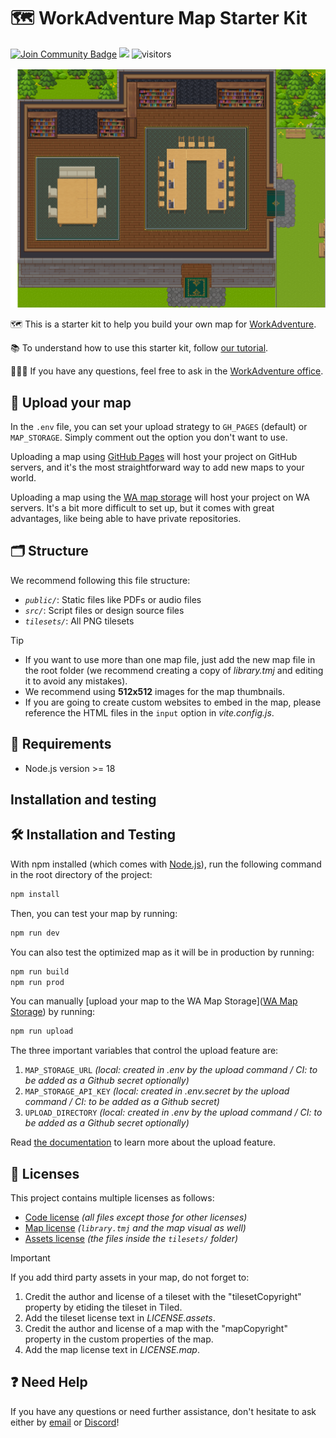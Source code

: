 # 🗺️ WorkAdventure Map Starter Kit

<a href="https://discord.gg/G6Xh9ZM9aR" target="blank"><img src="https://img.shields.io/discord/821338762134290432.svg?style=flat&label=Join%20Community&color=7289DA" alt="Join Community Badge"/></a>
<a href="https://x.com/workadventure_" target="blank"><img src="https://img.shields.io/twitter/follow/workadventure_.svg?style=social" /></a>
![visitors](https://vbr.nathanchung.dev/badge?page_id=workadventure.map-starter-kit&color=00cf00)

![library map thumbnail](./library.png)

🗺️ This is a starter kit to help you build your own map for [WorkAdventure](https://workadventu.re).

📚 To understand how to use this starter kit, follow [our tutorial](https://docs.workadventu.re/map-building/tiled-editor/).

👨🏻‍🔧 If you have any questions, feel free to ask in the [WorkAdventure office](https://play.staging.workadventu.re/@/tcm/workadventure/wa-village).

## 🚀 Upload your map

In the `.env` file, you can set your upload strategy to `GH_PAGES` (default) or `MAP_STORAGE`. Simply comment out the option you don't want to use.

Uploading a map using [GitHub Pages](https://docs.github.com/pages) will host your project on GitHub servers, and it's the most straightforward way to add new maps to your world.

Uploading a map using the [WA map storage](https://docs.workadventu.re/map-building/tiled-editor/publish/wa-hosted) will host your project on WA servers. It's a bit more difficult to set up, but it comes with great advantages, like being able to have private repositories.

## 🗂️ Structure

We recommend following this file structure:

- *`public/`*: Static files like PDFs or audio files
- *`src/`*: Script files or design source files
- *`tilesets/`*: All PNG tilesets

> [!TIP]
> - If you want to use more than one map file, just add the new map file in the root folder (we recommend creating a copy of *library.tmj* and editing it to avoid any mistakes).
> - We recommend using **512x512** images for the map thumbnails.
> - If you are going to create custom websites to embed in the map, please reference the HTML files in the `input` option in *vite.config.js*.

## 📜 Requirements

- Node.js version >= 18

## Installation and testing

## 🛠️ Installation and Testing

With npm installed (which comes with [Node.js](https://nodejs.org/en/)), run the following command in the root directory of the project:

```bash
npm install
```

Then, you can test your map by running:

```bash
npm run dev
```

You can also test the optimized map as it will be in production by running:

```bash
npm run build
npm run prod
```

You can manually [upload your map to the WA Map Storage]([WA Map Storage](https://github.com/workadventure/upload-maps)) by running:

```bash
npm run upload
```

The three important variables that control the upload feature are:

1. `MAP_STORAGE_URL` *(local: created in .env by the upload command / CI: to be added as a Github secret optionally)*
2. `MAP_STORAGE_API_KEY` *(local: created in .env.secret by the upload command / CI: to be added as a Github secret)*
3. `UPLOAD_DIRECTORY` *(local: created in .env by the upload command / CI: to be added as a Github secret optionally)*

Read [the documentation](https://docs.workadventu.re/map-building/tiled-editor/publish/wa-hosted) to learn more about the upload feature.

## 📜 Licenses

This project contains multiple licenses as follows:

* [Code license](./LICENSE.code) *(all files except those for other licenses)*
* [Map license](./LICENSE.map) *(`library.tmj` and the map visual as well)*
* [Assets license](./LICENSE.assets) *(the files inside the `tilesets/` folder)*

> [!IMPORTANT]
> If you add third party assets in your map, do not forget to:
> 1. Credit the author and license of a tileset with the "tilesetCopyright" property by etiding the tileset in Tiled.
> 2. Add the tileset license text in *LICENSE.assets*.
> 3. Credit the author and license of a map with the "mapCopyright" property in the custom properties of the map.
> 4. Add the map license text in *LICENSE.map*.

## ❓ Need Help

If you have any questions or need further assistance, don't hesitate to ask either by [email](mailto:hello@workadventu.re) or [Discord](https://discord.gg/G6Xh9ZM9aR)!
